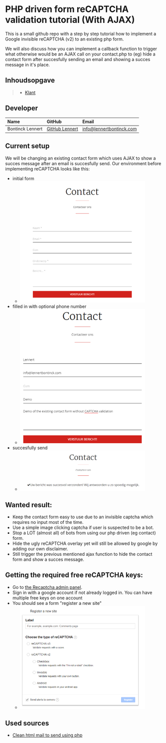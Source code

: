 # PHP driven form reCAPTCHA validation tutorial (With AJAX)

This is a small github repo with a step by step tutorial how to implement a Google invisible reCAPTCHA (v2) to an existing php form. 

We will also discuss how you can implement a callback function to trigger what otherwise would be an AJAX call on your contact.php to (eg) hide a contact form after succesfully sending an email and showing a succes message in it's place.

## Inhoudsopgave

> - [Klant](#klant)


## Developer

| Name     | GitHub                        | Email                               |
| :---     | :---                          | :---                                |
| Bontinck Lennert | [GitHub Lennert](https://www.github.com/pikawika) | [info@lennertbontinck.com](mailto:info@lennertbontinck.com) |

## Current setup

We will be changing an existing contact form which uses AJAX to show a succes message after an email is succesfully send. Our environment before implementing reCAPTCHA looks like this:

- initial form
	- <img src="assets/before/empty-form.PNG" width="400">
- filled in with optional phone number
	- <img src="assets/before/filled-in.PNG" width="400">
- succesfully send 
	- <img src="assets/before/success.PNG" width="400">

## Wanted result:

- Keep the contact form easy to use due to an invisible captcha which requires no input most of the time.
- Use a simple image clicking captcha if user is suspected to be a bot.
- Stop a LOT (almost all) of bots from using our php driven (eg contact) form.
- Hide the ugly reCAPTCHA overlay yet will still be allowed by google by adding our own disclaimer.
- Still trigger the previous mentioned ajax function to hide the contact form and show a succes message.

## Getting the required free reCAPTCHA keys:

- Go to [the Recaptcha admin panel](https://google.com/recaptcha/admin).
- Sign in with a google account if not already logged in. You can have multiple free keys on one account
- You should see a form "register a new site"
	- <kbd><img src="assets/adminpanel/add-new-captcha.PNG" width="400"></kbd>

## Used sources

- [Clean html mail to send using php](https://github.com/pikawika/contact-form-mail-template)
